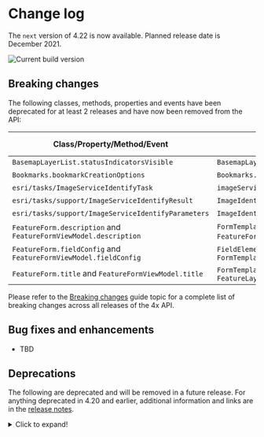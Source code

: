 # Change log

The `next` version of 4.22 is now available.  Planned release date is December 2021.

![Current build version](https://img.shields.io/npm/v/arcgis-js-api/next?label=Current%20build)

## Breaking changes

The following classes, methods, properties and events have been deprecated for at least 2 releases and have now been removed from the API:

| Class/Property/Method/Event | Alternate option | Version deprecated |
|----------|-------------|--------------------|
| `BasemapLayerList.statusIndicatorsVisible` | `BasemapLayerList.visibleElements.statusIndicators` | 4.15 |
| `Bookmarks.bookmarkCreationOptions` | `Bookmarks.defaultCreateOptions` | 4.18 |
| `esri/tasks/ImageServiceIdentifyTask` | `imageService.identify` | 4.18 |
| `esri/tasks/support/ImageServiceIdentifyResult` | `ImageIdentifyResult` | 4.18 |
| `esri/tasks/support/ImageServiceIdentifyParameters` | `ImageIdentifyParameters` | 4.18 |
| `FeatureForm.description` and `FeatureFormViewModel.description`  | `FormTemplate.description` set either on the `FeatureForm` or `FeatureLayer.formTemplate` | 4.18 |
| `FeatureForm.fieldConfig` and `FeatureFormViewModel.fieldConfig` | `FieldElement/GroupElement` set in the `FormTemplate.elements` | 4.16 |
| `FeatureForm.title` and `FeatureFormViewModel.title` | `FormTemplate.title` set either on the `FeatureForm` or `FeatureLayer.formTemplate`  | 4.18 |

Please refer to the [Breaking changes](https://developers.arcgis.com/javascript/latest/breaking-changes/) guide topic for a complete list of breaking changes across all releases of the 4x API.

## Bug fixes and enhancements

* TBD

## Deprecations
The following are deprecated and will be removed in a future release. For anything deprecated in 4.20 and earlier, additional information and links are in the [release notes](https://developers.arcgis.com/javascript/latest/release-notes/#deprecated-classes-properties-methods-events).

<details>
  <summary>Click to expand!</summary>  
  
*  **Widget view source code:**   Starting at 4.21, the `.tsx` widget view source code is being deprecated for all widgets. This will be removed in a future release. Many of these files contain references to modules that are not open sourced or for internal-use only. This change does not affect the ability to build custom widgets, extend the ViewModel or customize widget CSS.
*    AddressCandidate deprecated since version 4.20. Use AddressCandidate instead.
*    AlgorithmicColorRamp deprecated since version 4.20. Use AlgorithmicColorRamp instead.
*    AreasAndLengthsParameters deprecated since version 4.20. Use AreasAndLengthsParameters instead.
*    AttachmentInfo deprecated since version 4.19. Use AttachmentInfo instead.
*    AttachmentQuery deprecated since version 4.20. Use AttachmentQuery instead.
*    Bookmark.extent deprecated since 4.17. Use viewpoint instead.
*    BufferParameters deprecated since version 4.20. Use BufferParameters instead.
*    ChartMediaInfoValueSeries.x deprecated since version 4.17. Use value instead.
*    ChartMediaInfoValueSeries.y deprecated since version 4.17. Use tooltip instead.
*    ClosestFacilityParameters deprecated since version 4.20. Use ClosestFacilityParameters instead.
*    ClosestFacilitySolveResult deprecated since version 4.20. Use ClosestFacilitySolveResult instead.
*    ClosestFacilityTask deprecated since version 4.20. Use closestFacility instead.
*    ColorRamp deprecated since version 4.20. Use ColorRamp instead.
*    DataFile deprecated since version 4.20. Use DataFile instead.
*    DataLayer deprecated since version 4.20. Use DataLayer instead.
*    decorators.cast deprecated since version 4.14. Parameter decorators won't be supported by JavaScript decorators.
*    decorators.declared deprecated since version 4.16. `declared` is not needed to extend Accessor anymore. See Implementing Accessor for updated information.
*    DensifyParameters deprecated since version 4.20. Use DensifyParameters instead.
*    DirectionsFeatureSet deprecated since version 4.20. Use DirectionsFeatureSet instead.
*    DistanceParameters deprecated since version 4.20. Use DistanceParameters instead.
*    FeatureForm.description deprecated since version 4.20. Set it via the FormTemplate.description.
*    FeatureForm.fieldConfig deprecated since version 4.16. Use FieldElement and/or GroupElement instead.
*    FeatureForm.title deprecated since version 4.20. Set it via the FormTemplate.title.
*    FeatureFormViewModel.description deprecated since version 4.20. Set it via the FormTemplate.description.
*    FeatureFormViewModel.fieldConfig deprecated since version 4.16. Use FieldElement and/or GroupElement instead.
*    FeatureFormViewModel.title deprecated since version 4.20. Set it via the FormTemplate.title.
*    FeatureSet deprecated since version 4.20. Use FeatureSet instead.
*    FindParameters deprecated since version 4.20. Use FindParameters instead.
*    FindResult deprecated since version 4.20. Use FindResult instead.
*    FindTask deprecated since version 4.20. Use find instead.
*    GeneralizeParameters deprecated since version 4.20. Use GeneralizeParameters instead.
*    GeometryService deprecated since version 4.20. Use geometryService instead.
*    Geoprocessor deprecated since version 4.20. Use geoprocessor instead.
*    GPMessage deprecated since version 4.20. Use GPMessage instead.
*    IdentifyParameters deprecated since version 4.20. Use IdentifyParameters instead.
*    IdentifyResult deprecated since version 4.20. Use IdentifyResult instead.
*    IdentifyTask deprecated since version 4.20. Use identify instead.
*    ImageHistogramParameters deprecated since version 4.20. Use ImageHistogramParameters instead.
*    ImageIdentifyParameters deprecated since version 4.20. Use ImageIdentifyParameters instead.
*    ImageIdentifyResult deprecated since version 4.20. Use ImageIdentifyResult instead.
*    ImageIdentifyTask deprecated since version 4.20. Use imageService instead.
*    JobInfo deprecated since version 4.20. Use JobInfo instead.
*    LabelClass.labelExpressionInfo.value deprecated since version 4.5. Use expression instead.
*    LegendLayer deprecated since version 4.20. Use LegendLayer instead.
*    LengthsParameters deprecated since version 4.20. Use LengthsParameters instead.
*    LinearUnit deprecated since version 4.20. Use LinearUnit instead.
*    Locator deprecated since version 4.20. Use locator instead.
*    MultipartColorRamp deprecated since version 4.20. Use MultipartColorRamp instead.
*    NAMessage deprecated since version 4.20. Use NAMessage instead.
*    OffsetParameters deprecated since version 4.20. Use OffsetParameters instead.
*    ParameterValue deprecated since version 4.20. Use ParameterValue instead.
*    PointDrawAction.coordinates deprecated since version 4.19. Use vertices instead.
*    Portal.createClosestFacilityTask deprecated since version 4.21.
*    Portal.createGeometryService deprecated since version 4.21.
*    Portal.createPrintTask deprecated since version 4.21.
*    Portal.createRouteTask deprecated since version 4.21.
*    Portal.createServiceAreaTask deprecated since version 4.21.
*    PrintParameters deprecated since version 4.20. Use PrintParameters instead.
*    PrintTask deprecated since version 4.20. Use print instead.
*    PrintTemplate deprecated since version 4.20. Use PrintTemplate instead.
*    projection.isSupported deprecated since version 4.18.
*    ProjectParameters deprecated since version 4.20. Use ProjectParameters instead.
*    promiseUtils.reject deprecated since version 4.19. Use the native Promise.reject method instead.
*    promiseUtils.resolve deprecated since version 4.19. Use the native Promise.resolve method instead.
*    Query deprecated since version 4.20. Use Query instead.
*    QueryTask deprecated since version 4.20. Use query instead.
*    RasterData deprecated since version 4.20. Use RasterData instead.
*    RelationParameters deprecated since version 4.20. Use RelationParameters instead.
*    RelationshipQuery deprecated since version 4.20. Use RelationshipQuery instead.
*    RouteParameters deprecated since version 4.20. Use RouteParameters instead.
*    RouteResult deprecated since version 4.20. Use RouteResult instead.
*    RouteTask deprecated since version 4.20. Use route instead.
*    SceneView.constraints.collision deprecated since version 4.8. Use Ground.navigationConstraint instead.
*    ServiceAreaParameters deprecated since version 4.20. Use ServiceAreaParameters instead.
*    ServiceAreaSolveResult deprecated since version 4.20. Use ServiceAreaSolveResult instead.
*    ServiceAreaTask deprecated since version 4.20. Use serviceArea instead.
*    SizeVariable.expression deprecated since version 4.2. Use SizeVariable.valueExpression instead.
*    Slider.labelsVisible deprecated since version 4.15. Use Slider.visibleElements.labels instead.
*    Slider.rangeLabelsVisible deprecated since version 4.15. Use Slider.visibleElements.rangeLabels instead.
*    StatisticDefinition deprecated since version 4.20. Use StatisticDefinition instead.
*    symbolPreview.renderPreviewHTML deprecated since version 4.11. Use symbolUtils.renderPreviewHTML instead.
*    symbolPreview deprecated since version 4.11. Use symbolUtils instead.
*    Task deprecated since version 4.20.
*    TimeSlider.values deprecated since version 4.20. Use timeExtent instead.
*    TimeSliderViewModel.values deprecated since version 4.20. Use timeExtent instead.
*    TrimExtendParameters deprecated since version 4.20. Use TrimExtendParameters instead.
*    widget.renderable deprecated since version 4.19. All properties are automatically tracked now and don't need to be decorated with this decorator.
*    `SmartMapping.params.basemap` deprecated since version 4.13. Use `view` instead.
*    The light-blue, dark-blue, light-green, dark-green, light-purple, dark-purple, light-red, dark-red are deprecated since 4.19. Please use `light` or `dark` instead, or create your own theme.


BELOW ARE THE MANUALLY ADDED DEPRECATED CLASSES, PROPERTIES, METHODS, EVENTS

* TBD

</details>
